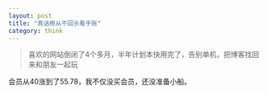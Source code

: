 ```yaml
---
layout: post
title: "真话痨从不回头看手账"
category: think
---
```


> 喜欢的网站倒闭了4个多月，半年计划本快用完了，告别单机，把博客找回来和朋友一起玩  

会员从40涨到了55.78，我不仅没买会员，还没准备小船。